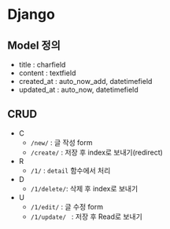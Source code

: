 # Django

## Model 정의

* title : charfield
* content : textfield
* created_at : auto_now_add, datetimefield
* updated_at : auto_now, datetimefield

## CRUD

* C
  * `/new/` : 글 작성 form
  * `/create/` : 저장 후 index로 보내기(redirect)
* R
  * `/1/` : `detail` 함수에서 처리
* D
  * `/1/delete/`: 삭제 후 index로 보내기
* U
  * `/1/edit/` : 글 수정 form
  * `/1/update/ ` : 저장 후 Read로 보내기